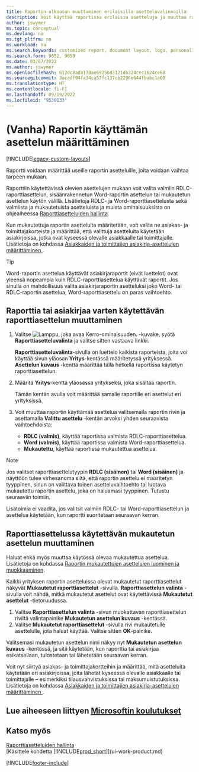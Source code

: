 ```yaml
---
title: Raportin ulkoasun muuttaminen erilaisilla asetteluvalinnoilla
description: Voit käyttää raportissa erilaisia asetteluja ja muuttaa raportin ulkoa asua asetteluja vaihtelemalla.
author: jswymer
ms.topic: conceptual
ms.devlang: na
ms.tgt_pltfrm: na
ms.workload: na
ms.search.keywords: customized report, document layout, logo, personalize
ms.search.form: 9652, 9650
ms.date: 03/07/2022
ms.author: jswymer
ms.openlocfilehash: 612dc8ada170ae6925bd3121db324cec1624ce68
ms.sourcegitcommit: 3acadf94fa34ca57fc137cb2296e644fbabc1a60
ms.translationtype: HT
ms.contentlocale: fi-FI
ms.lasthandoff: 09/19/2022
ms.locfileid: "9530133"
---
```

# <a name="legacy-set-the-layout-used-by-a-report"></a>(Vanha) Raportin käyttämän asettelun määrittäminen

[!INCLUDE[legacy-custom-layouts](includes/legacy-custom-layouts.md)]

Raportti voidaan määrittää useille raportin asetteluille, joita voidaan vaihtaa tarpeen mukaan.

Raporttiin käytettävissä olevien asettelujen mukaan voit valita valmiin RDLC-raporttiasettelun, sisäänrakennetun Word-raportin asettelun tai mukautetun asettelun käytön välillä. Lisätietoja RDLC- ja Word-raporttiasettelusta sekä valmiista ja mukautetuista asetteluista ja muista ominaisuuksista on ohjeaiheessa [Raporttiasetteluiden hallinta](ui-manage-report-layouts.md).

Kun mukautettuja raportin asetteluita määritetään, voit valita ne asiakas- ja toimittajakorteista ja määrittää, että valittuja asetteluita käytetään asiakirjoissa, jotka ovat kyseessä olevalle asiakkaalle tai toimittajalle. Lisätietoja on kohdassa [Asiakkaiden ja toimittajien asiakirja-asettelujen määrittäminen ](ui-define-customer-vendor-document-layouts.md).

> [!TIP]  
> Word-raportin asettelua käyttävät asiakirjaraportit (eivät luettelot) ovat yleensä nopeampia kuin RDLC-raporttiasettelua käyttävät raportit. Jos sinulla on mahdollisuus valita asiakirjaraportin asetteluksi joko Word- tai RDLC-raportin asettelua, Word-raporttiasettelu on paras vaihtoehto.

## <a name="to-change-which-report-layout-to-use-for-a-report-or-document"></a>Raporttia tai asiakirjaa varten käytettävän raporttiasettelun muuttaminen

1. Valitse ![Lamppu, joka avaa Kerro-ominaisuuden.](media/ui-search/search_small.png "Kerro, mitä haluat tehdä") -kuvake, syötä **Raporttiasetteluvalinta** ja valitse sitten vastaava linkki.
  
   **Raporttiasetteluvalinta**-sivulla on luettelo kaikista raporteista, joita voi käyttää sivun yläosan **Yritys**-kentässä määritetyssä yrityksessä. **Asettelun kuvaus** <!-- **Selected Layout** -->-kenttä määrittää tällä hetkellä raportissa käytetyn raporttiasettelun.
2. Määritä **Yritys**-kenttä yläosassa yritykseksi, joka sisältää raportin.

   Tämän kentän avulla voit määrittää samalle raportille eri asettelut eri yrityksissä.

3. Voit muuttaa raportin käyttämää asettelua valitsemalla raportin rivin ja asettamalla **Valittu asettelu** -kentän arvoksi yhden seuraavista vaihtoehdoista:
   * **RDLC (valmis)**, käyttää raportissa valmista RDLC-raporttiasettelua.
   * **Word (valmis)**, käyttää raportissa valmista Word-raporttiasettelua.
   * **Mukautettu**, käyttää raportissa mukautettua asettelua.  

> [!NOTE]
> Jos valitset raporttiasettelutyypin **RDLC (sisäinen)** tai **Word (sisäinen)** ja näyttöön tulee virhesanoma siitä, että raportin asettelu ei määritetyn tyyppinen, sinun on valittava toinen asetteluvaihtoehto tai luotava mukautettu raportin asettelu, joka on haluamasi tyyppinen. Tutustu seuraaviin toimiin.

Lisätoimia ei vaadita, jos valitsit valmiin RDLC- tai Word-raporttiasettelun ja asettelua käytetään, kun raportti suoritetaan seuraavan kerran.

## <a name="to-change-the-custom-layout-to-use-for-a-report-layout"></a>Raporttiasettelussa käytettävän mukautetun asettelun muuttaminen

Haluat ehkä myös muuttaa käytössä olevaa mukautettua asettelua. Lisätietoja on kohdassa [Raportin mukautettujen asettelujen luominen ja muokkaaminen](ui-how-create-custom-report-layout.md).

Kaikki yrityksen raportin asetteluissa olevat mukautetut raporttiasettelut näkyvät **Mukautetut raporttiasettelut** -sivulla. **Raporttiasettelun valinta** -sivulla voit nähdä, mitkä mukautetut asettelut ovat käytettävissä **Mukautetut asettelut** -tietoruudussa.

1. Valitse **Raporttiasettelun valinta** -sivun muokattavan raporttiasettelun riviltä valintapainike **Mukautetun asettelun kuvaus** -kentässä.
2. Valitse **Mukautetut raporttiasettelut** -sivulla rivi mukautetulle asettelulle, jota haluat käyttää. Valitse sitten **OK**-painike.

Valitsemasi mukautetun asettelun nimi näkyy nyt **Mukautetun asettelun kuvaus** -kentässä, ja sitä käytetään, kun raporttia tai asiakirjaa esikatsellaan, tulostetaan tai lähetetään seuraavan kerran.

Voit nyt siirtyä asiakas- ja toimittajakortteihin ja määrittää, mitä asetteluita käytetään eri asiakirjoissa, joita lähetät kyseessä olevalle asiakkaalle tai toimittajalle – esimerkiksi tilausvahvistuksissa tai maksumuistutuksissa. Lisätietoja on kohdassa [Asiakkaiden ja toimittajien asiakirja-asettelujen määrittäminen ](ui-define-customer-vendor-document-layouts.md).

## <a name="see-related-microsoft-training"></a>Lue aiheeseen liittyen [Microsoftin koulutukset](/training/modules/change-documents-dynamics-365-business-central/index)

## <a name="see-also"></a>Katso myös
[Raporttiasetteluiden hallinta](ui-manage-report-layouts.md)  
[Käsittele kohdetta [!INCLUDE[prod_short](includes/prod_short.md)]](ui-work-product.md)


[!INCLUDE[footer-include](includes/footer-banner.md)]
